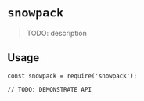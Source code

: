 # `snowpack`

> TODO: description

## Usage

```
const snowpack = require('snowpack');

// TODO: DEMONSTRATE API
```
